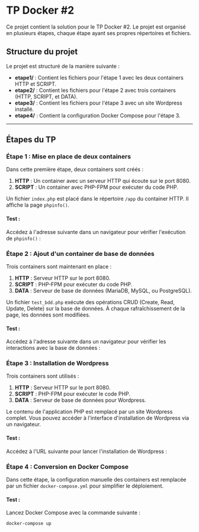 # TP Docker #2

Ce projet contient la solution pour le TP Docker #2. Le projet est organisé en plusieurs étapes, chaque étape ayant ses propres répertoires et fichiers.

## Structure du projet

Le projet est structuré de la manière suivante :

- **etape1/** : Contient les fichiers pour l'étape 1 avec les deux containers HTTP et SCRIPT.
- **etape2/** : Contient les fichiers pour l'étape 2 avec trois containers (HTTP, SCRIPT, et DATA).
- **etape3/** : Contient les fichiers pour l'étape 3 avec un site Wordpress installé.
- **etape4/** : Contient la configuration Docker Compose pour l'étape 3.

---

## Étapes du TP

### Étape 1 : Mise en place de deux containers
Dans cette première étape, deux containers sont créés :

1. **HTTP** : Un container avec un serveur HTTP qui écoute sur le port 8080.
2. **SCRIPT** : Un container avec PHP-FPM pour exécuter du code PHP.

Un fichier `index.php` est placé dans le répertoire `/app` du container HTTP. Il affiche la page `phpinfo()`.

#### Test :
Accédez à l'adresse suivante dans un navigateur pour vérifier l'exécution de `phpinfo()` :


### Étape 2 : Ajout d'un container de base de données
Trois containers sont maintenant en place :

1. **HTTP** : Serveur HTTP sur le port 8080.
2. **SCRIPT** : PHP-FPM pour exécuter du code PHP.
3. **DATA** : Serveur de base de données (MariaDB, MySQL, ou PostgreSQL).

Un fichier `test_bdd.php` exécute des opérations CRUD (Create, Read, Update, Delete) sur la base de données. À chaque rafraîchissement de la page, les données sont modifiées.

#### Test :
Accédez à l'adresse suivante dans un navigateur pour vérifier les interactions avec la base de données :


### Étape 3 : Installation de Wordpress
Trois containers sont utilisés :

1. **HTTP** : Serveur HTTP sur le port 8080.
2. **SCRIPT** : PHP-FPM pour exécuter le code PHP.
3. **DATA** : Serveur de base de données pour Wordpress.

Le contenu de l'application PHP est remplacé par un site Wordpress complet. Vous pouvez accéder à l'interface d'installation de Wordpress via un navigateur.

#### Test :
Accédez à l'URL suivante pour lancer l'installation de Wordpress :


### Étape 4 : Conversion en Docker Compose
Dans cette étape, la configuration manuelle des containers est remplacée par un fichier `docker-compose.yml` pour simplifier le déploiement.

#### Test :
Lancez Docker Compose avec la commande suivante :

```bash
docker-compose up
